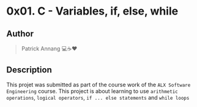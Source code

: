 # 0x01. C - Variables, if, else, while

## Author

> Patrick Annang :computer::coffee::heart:

## Description

This projet was submitted as part of the course work of the `ALX Software Engineering` course.
This project is about learning to use `arithmetic operations`, `logical operators`, `if ... else statements` and `while loops`